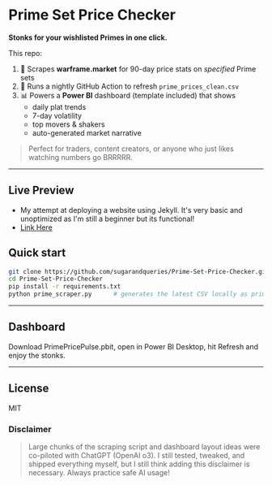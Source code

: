 # Prime Set Price Checker 

**Stonks for your wishlisted Primes in one click.**

This repo:

1. 🐍 Scrapes **warframe.market** for 90-day price stats on *specified* Prime sets  
2. 🤖 Runs a nightly GitHub Action to refresh `prime_prices_clean.csv`  
3. 📊 Powers a **Power BI** dashboard (template included) that shows  
   * daily plat trends  
   * 7-day volatility  
   * top movers & shakers  
   * auto-generated market narrative
  
 > Perfect for traders, content creators, or anyone who just likes watching numbers go BRRRRR.

---

## Live Preview
* My attempt at deploying a website using Jekyll. It's very basic and unoptimized as I'm still a beginner but its functional!
* [Link Here](https://sugarandqueries.github.io/Prime-Set-Price-Checker/)

## Quick start
```bash
git clone https://github.com/sugarandqueries/Prime-Set-Price-Checker.git
cd Prime-Set-Price-Checker
pip install -r requirements.txt
python prime_scraper.py      # generates the latest CSV locally as prime_prices_clean.csv
```

---


## Dashboard
Download PrimePricePulse.pbit, open in Power BI Desktop, hit Refresh and enjoy the stonks.

---

## License
MIT
### Disclaimer 
>Large chunks of the scraping script and dashboard layout ideas were co-piloted with ChatGPT (OpenAI o3). I still tested, tweaked, and shipped everything myself, but I still think adding this disclaimer is necessary. Always practice safe AI usage!

